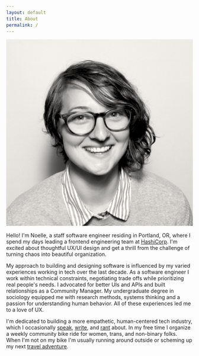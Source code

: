 ```yaml
---
layout: default
title: About
permalink: /
---
```


<img src="img/ndaley_bw.jpg" class="me" alt="Noelle Daley headshot">

Hello! I'm Noelle, a staff software engineer residing in Portland, OR, where I spend my days leading a frontend engineering team at [HashiCorp](https://www.hashicorp.com/). I'm excited about thoughtful UX/UI design and get a thrill from the challenge of turning chaos into beautiful organization.

My approach to building and designing software is influenced by my varied experiences working in tech over the last decade. As a software engineer I work within technical constraints, negotiating trade offs while prioritizing real people's needs. I advocated for better UIs and APIs and built relationships as a Community Manager. My undergraduate degree in sociology equipped me with research methods, systems thinking and a passion for understanding human behavior.  All of these experiences led me to a love of UX.

I'm dedicated to building a more empathetic, human-centered tech industry, which I occasionally [speak](http://opensourcebridge.org/sessions/1763), [write](/blog/), and [rant](https://youtu.be/Eg8-tf7VFuQ) about. In my free time I organize a weekly community bike ride for women, trans, and non-binary folks. When I'm not on my bike I'm usually running around outside or scheming up my next [travel adventure](https://drive.google.com/open?id=1muxaKlQ9ndnV7dptPwHesS8o89w&usp=sharing).

